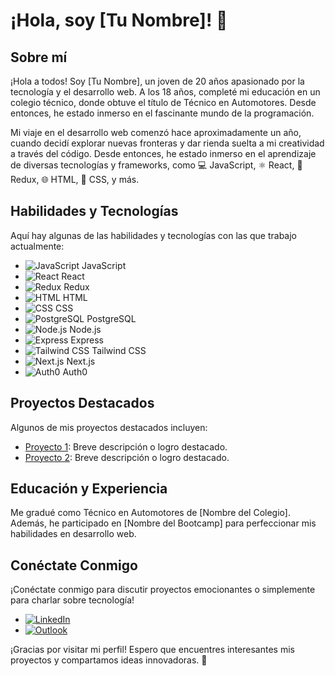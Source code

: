 # ¡Hola, soy [Tu Nombre]! 👋

## Sobre mí
¡Hola a todos! Soy [Tu Nombre], un joven de 20 años apasionado por la tecnología y el desarrollo web. A los 18 años, completé mi educación en un colegio técnico, donde obtuve el título de Técnico en Automotores. Desde entonces, he estado inmerso en el fascinante mundo de la programación.

Mi viaje en el desarrollo web comenzó hace aproximadamente un año, cuando decidí explorar nuevas fronteras y dar rienda suelta a mi creatividad a través del código. Desde entonces, he estado inmerso en el aprendizaje de diversas tecnologías y frameworks, como 💻 JavaScript, ⚛️ React, 🔄 Redux, 🌐 HTML, 🎨 CSS, y más.

## Habilidades y Tecnologías
Aquí hay algunas de las habilidades y tecnologías con las que trabajo actualmente:

- ![JavaScript](enlace_al_logo_javascript) JavaScript
- ![React](enlace_al_logo_react) React
- ![Redux](enlace_al_logo_redux) Redux
- ![HTML](enlace_al_logo_html) HTML
- ![CSS](enlace_al_logo_css) CSS
- ![PostgreSQL](enlace_al_logo_postgresql) PostgreSQL
- ![Node.js](enlace_al_logo_nodejs) Node.js
- ![Express](enlace_al_logo_express) Express
- ![Tailwind CSS](enlace_al_logo_tailwind) Tailwind CSS
- ![Next.js](enlace_al_logo_nextjs) Next.js
- ![Auth0](enlace_al_logo_auth0) Auth0

## Proyectos Destacados
Algunos de mis proyectos destacados incluyen:
- [Proyecto 1](enlace_al_proyecto_1): Breve descripción o logro destacado.
- [Proyecto 2](enlace_al_proyecto_2): Breve descripción o logro destacado.

## Educación y Experiencia
Me gradué como Técnico en Automotores de [Nombre del Colegio]. Además, he participado en [Nombre del Bootcamp] para perfeccionar mis habilidades en desarrollo web.

## Conéctate Conmigo
¡Conéctate conmigo para discutir proyectos emocionantes o simplemente para charlar sobre tecnología!
- [![LinkedIn](linkedin_logo_url)](enlace_a_tu_perfil_de_LinkedIn)
- [![Outlook](outlook_logo_url)](mailto:tu_correo@outlook.com)

¡Gracias por visitar mi perfil! Espero que encuentres interesantes mis proyectos y compartamos ideas innovadoras. 🚀

